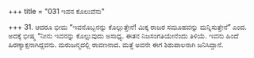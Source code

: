 +++
title = "031 ಇವನ ಕೊಲುವೆನು"

+++
31. ಆದರೂ ಭೀಮ “ಇವನೊಬ್ಬನನ್ನು ಕೊಲ್ಲುತ್ತೇನೆ! ಮಿಕ್ಕ ರಾಜರ ಸಮೂಹವನ್ನು ಮನ್ನಿಸುತ್ತೇನೆ” ಎಂದ. ಅದಕ್ಕೆ ಭೀಷ್ಮ “ನೀನು ಇವನನ್ನು ಕೊಲ್ಲುವುದು ಅಸಾಧ್ಯ. ಈತನ ನಿಜಸಂಗತಿಯೇನೆಂದು ತಿಳಿಯೆ. ಇವನು ಹಿಂದೆ ಹಿರಣ್ಯಾಕ್ಷನಾಗಿದ್ದವನು.  ಮರುಜನ್ಮದಲ್ಲಿ ರಾವಣನಾದ. ಮತ್ತೆ ಅವನೇ ಈಗ ಶಿಶುಪಾಲನಾಗಿ ಜನಿಸಿದ್ದಾನೆ.